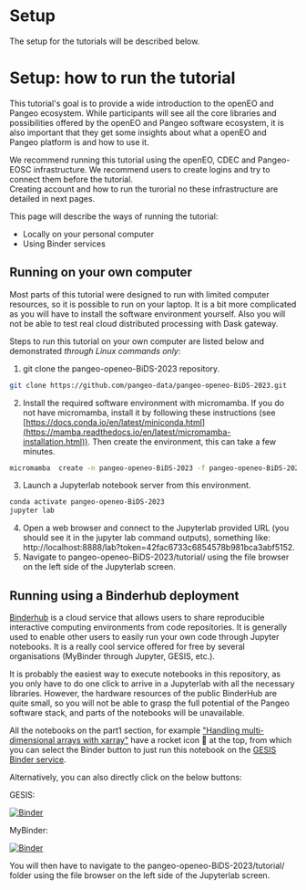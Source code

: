 # Setup

The setup for the tutorials will be described below. 

# Setup: how to run the tutorial

This tutorial's goal is to provide a wide introduction to the openEO and Pangeo ecosystem. 
While participants will see all the core libraries and possibilities offered by the openEO and Pangeo software ecosystem, it is also important that they get some insights about what a openEO and Pangeo platform is and how to use it. 

 
We recommend running this tutorial using the openEO, CDEC and Pangeo-EOSC infrastructure.  We recommend users to create logins and try to connect them before the tutorial.   
Creating account and how to run the turorial no these infrastructure are detailed in next pages.  

This page will describe the ways of running the tutorial:

- Locally on your personal computer
- Using Binder services


## Running on your own computer

Most parts of this tutorial were designed to run with limited computer resources, so it is possible to run on your laptop.
It is a bit more complicated as you will have to install the software environment yourself. Also you will not be able to test real cloud distributed processing with Dask gateway.

Steps to run this tutorial on your own computer are listed below and demonstrated _through Linux commands only_:

1. git clone the pangeo-openeo-BiDS-2023 repository.
```bash
git clone https://github.com/pangeo-data/pangeo-openeo-BiDS-2023.git
```
2. Install the required software environment with micromamba. If you do not have micromamba, install it by following these instructions (see [https://docs.conda.io/en/latest/miniconda.html](https://mamba.readthedocs.io/en/latest/micromamba-installation.html)). Then create the environment, this can take a few minutes.
```bash
micromamba  create -n pangeo-openeo-BiDS-2023 -f pangeo-openeo-BiDS-2023/.binder/environment.yml
```
3. Launch a Jupyterlab notebook server from this environment.
```bash
conda activate pangeo-openeo-BiDS-2023
jupyter lab
```
4. Open a web browser and connect to the Jupyterlab provided URL (you should see it in the jupyter lab command outputs), something like: http://localhost:8888/lab?token=42fac6733c6854578b981bca3abf5152.
5. Navigate to pangeo-openeo-BiDS-2023/tutorial/ using the file browser on the left side of the Jupyterlab screen.

## Running using a Binderhub deployment

[Binderhub](https://binderhub.readthedocs.io/en/latest/) is a cloud service that allows users to share reproducible interactive computing environments from code repositories. It is generally used to enable other users to easily run your own code through Jupyter notebooks. 
It is a really cool service offered for free by several organisations (MyBinder through Jupyter, GESIS, etc.).

It is probably the easiest way to execute notebooks in this repository, as you only have to do one click to arrive in a Jupyterlab with all the necessary libraries.
However, the hardware resources of the public BinderHub are quite small, so you will not be able to grasp the full potential of the Pangeo software stack, and parts of the notebooks will be unavailable.

All the notebooks on the part1 section, for example ["Handling multi-dimensional arrays with xarray"](../part1/xarray_introduction.ipynb) have a rocket icon 🚀 at the top, from which you can select the Binder button to just run this notebook on the [GESIS Binder service](https://notebooks.gesis.org/binder/).

Alternatively, you can also directly click on the below buttons:

GESIS:

[![Binder](https://mybinder.org/badge_logo.svg)](https://notebooks.gesis.org/binder/v2/gh/pangeo-data/pangeo-openeo-BiDS-2023/HEAD)

MyBinder:

[![Binder](https://mybinder.org/badge_logo.svg)](https://mybinder.org/v2/gh/pangeo-data/pangeo-openeo-BiDS-2023/HEAD)

You will then have to navigate to the pangeo-openeo-BiDS-2023/tutorial/ folder using the file browser on the left side of the Jupyterlab screen.
